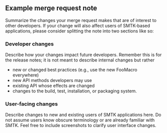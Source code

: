 ## Example merge request note

Summarize the changes your merge request makes that are of interest
to other developers. If your change will also affect users of SMTK-based
applications, please consider splitting the note into two sections like so:

### Developer changes

Describe how your changes impact future developers.
Remember this is for the release notes;
it is not meant to describe internal changes but rather

+ new or changed best practices (e.g., use the new FooMacro everywhere)
+ new API methods developers may use
+ existing API whose effects are changed
+ changes to the build, test, installation, or packaging system.

### User-facing changes

Describe changes to new and existing users of SMTK applications here.
Do not assume users know obscure terminology or are already familiar with SMTK.
Feel free to include screenshots to clarify user interface changes.
